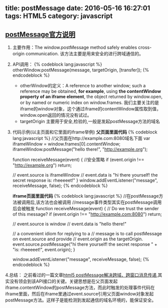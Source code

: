 title: postMessage
date: 2016-05-16 16:27:01
tags: HTML5
category: javascript
---

## [postMessage官方说明](https://developer.mozilla.org/en-US/docs/Web/API/Window/postMessage)
1. 主要作用：The window.postMessage method safely enables cross-origin communication.
    该方法主要是用来安全的进行跨域通信的。
2. API调用：<!-- more -->
	{% codeblock lang:javascript %}
	otherWindow.postMessage(message, targetOrigin, [transfer]);
	{% endcodeblock %}
	* otherWindow的定义：A reference to another window; such a reference may be obtained, **for example**, using __the contentWindow property of an iframe element__, the object returned by window.open, or by named or numeric index on window.frames.
	我们主要关注的是iframe的window对象，这个通过iframe的contentWindow属性取到值，window.open返回的情况没有试过。
	* targetOrigin 主要用于安全,检验的,一般是发起postMessage方法的域名
3. 代码示例(以主页面和它里面的iframe举例)
     __父页面里面代码__
	{% codeblock lang:javascript %}
	//父页面在http://example.com:8080域名下面
	var iframeWindow = window.frames[0].contentWindow;
    iframeWindow.postMessage("hello there!", "http://example.org");

	function receiveMessage(event)
	{
	  //安全策略
	  if (event.origin !== "http://example.org")
	    return;

	  // event.source is iframeWindow
	  // event.data is "hi there yourself! the secret response is: rheeeeet!"
	}
	window.addEventListener("message", receiveMessage, false);
	{% endcodeblock %}
    
     __iframe页面里面代码__
	{% codeblock lang:javascript %}
	//在postMessage方法被调用后,该方法也会被调用
	//message事件类型其实在postMessage调用后会被触发
	function receiveMessage(event)
	{
	  // Do we trust the sender of this message?
	  if (event.origin !== "http://example.com:8080")
	    return;

	  // event.source is window
	  // event.data is "hello there!"

	  // a convenient idiom for replying to a
	  // message is to call postMessage on event.source and provide
	  // event.origin as the targetOrigin.
	  event.source.postMessage("hi there yourself!  the secret response " +
	                           "is: rheeeeet!",
	                           event.origin);
	}

	window.addEventListener("message", receiveMessage, false);
	{% endcodeblock %}

4.总结：
	之前看过的一篇文章[html5 postMessage解决跨域、跨窗口消息传递](http://www.cnblogs.com/dolphinX/p/3464056.html),其实没有领会到该API接口的关键。关键思想是在父页面发起iframe.contentWindow的postMessage方法，而此时触发的处理事件代码在iframe里面，然后在iframe里通过event.source引用父页面window对象发起postMessage方法。这样子是能检测到发起通信的域名环境的，能保证安全。